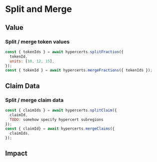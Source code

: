 # Split and Merge

## Value

### Split / merge token values

```js
const { tokenIds } = await hypercerts.splitFraction({
  tokenId,
  units: [10, 12, 15],
});
const { tokenId } = await hypercerts.mergeFractions({ tokenIds });
```

## Claim Data

### Split / merge claim data

```js
const { claimIds } = await hypercerts.splitClaim({
  claimId,
  TODO: somehow specify hypercert subregions
});
const { claimId} = await hypercerts.mergeClaims({
  claimIds,
});
```

## Impact
